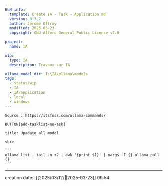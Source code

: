 ```yaml
---
ELN info:
  template: Create IA - Task - Application.md
  version: 0.3.2
  author: Jerome Offroy
  modified: 2025-03-23
  copyright: GNU Affero General Public License v3.0

project:
  name: IA

wip:
  type: IA
  description: Travaux sur IA

ollama_model_dir: I:\IA\ollama\models
tags:
  - status/wip
  - IA
  - IA/application
  - local
  - windows
---
```


````ad-tip
Source : https://itsfoss.com/ollama-commands/

````




`BUTTON[add-tasklist-no-ask]`


`````ad-check
title: Upadate all model

<br>

```
ollama list | tail -n +2 | awk '{print $1}' | xargs -I {} ollama pull {}
```
`````



---
creation date:: [[2025/03/12/📒2025-03-23]]  09:54

